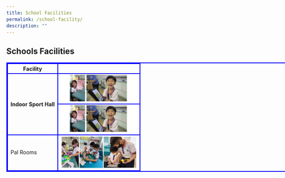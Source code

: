 ```yaml
---
title: School Facilities
permalink: /school-facility/
description: ""
---
```

<style>
table, th, td {
  border: 2px solid blue;
	border-collapse: collapse;
}
table {
  border-spacing: 2px;
}
</style>

<h2>Schools Facilities</h2>

<table style="width: 1000px">
  <tbody><tr>
    <th>Facility</th>
    <th></th> 
  </tr>
  <tr>
		<th rowspan="2">Indoor Sport Hall</th>
    <td><img width="200" alt="Hall" src="/images/ALP2.png"></td>
	</tr>
	<tr>
    <td><img width="200" alt="Hall" src="/images/ALP2.png"></td>
	</tr>
  <tr>
    <td>Pal Rooms</td>
    <td><img width="200" src="/images/ALP%202023.jpg"></td>
  </tr>
</tbody></table>